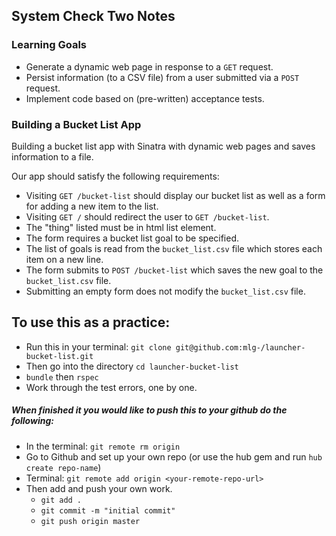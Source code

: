 ## System Check Two Notes

### Learning Goals
* Generate a dynamic web page in response to a `GET` request.
* Persist information (to a CSV file) from a user submitted via a `POST` request.
* Implement code based on (pre-written) acceptance tests.

### Building a Bucket List App

Building a bucket list app with Sinatra with dynamic web pages and saves information to a file.

Our app should satisfy the following requirements:

* Visiting `GET /bucket-list` should display our bucket list as well as a form for adding a new item to the list.
* Visiting `GET /` should redirect the user to `GET /bucket-list`.
* The "thing" listed must be in html list element.
* The form requires a bucket list goal to be specified.
* The list of goals is read from the `bucket_list.csv` file which stores each item on a new line.
* The form submits to `POST /bucket-list` which saves the new goal to the `bucket_list.csv` file.
* Submitting an empty form does not modify the `bucket_list.csv` file.

## To use this as a practice:

* Run this in your terminal: `git clone git@github.com:mlg-/launcher-bucket-list.git`
* Then go into the directory `cd launcher-bucket-list`
* `bundle` then `rspec`
* Work through the test errors, one by one.

##### When finished it you would like to push this to your github do the following:

* In the terminal: `git remote rm origin`
* Go to Github and set up your own repo (or use the hub gem and run `hub create repo-name`)
* Terminal: `git remote add origin <your-remote-repo-url>`
* Then add and push your own work.
  - `git add .`
  - `git commit -m "initial commit"`
  - `git push origin master`

